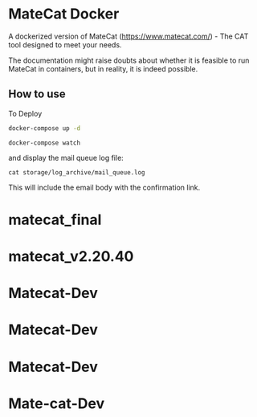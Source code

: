 # MateCat Docker

A dockerized version of MateCat (https://www.matecat.com/) - The CAT tool designed to meet your needs.

The documentation might raise doubts about whether it is feasible to run MateCat in containers, but in reality, it is indeed possible.

## How to use


To Deploy

```bash
docker-compose up -d
```

```
docker-compose watch
```
and display the mail queue log file:

```
cat storage/log_archive/mail_queue.log
```

This will include the email body with the confirmation link.
# matecat_final
# matecat_v2.20.40
# Matecat-Dev
# Matecat-Dev
# Matecat-Dev
# Mate-cat-Dev
